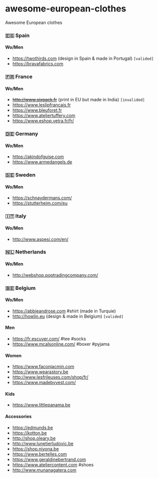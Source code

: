 # awesome-european-clothes
Awesome European clothes

### 🇪🇸 Spain 
#### Wo/Men
- https://twothirds.com  (design in Spain & made in Portugal) ```[valided]```
- https://bravafabrics.com

### 🇫🇷 France
#### Wo/Men
- ~~http://www.sixpack.fr~~ (print in EU but made in India) ```[invalided]```
- https://www.leslipfrancais.fr
- https://www.bleuforet.fr
- https://www.ateliertuffery.com
- https://www.eshop.vetra.fr/fr/

### 🇩🇪 Germany
#### Wo/Men
- https://akindofguise.com
- https://www.armedangels.de

### 🇸🇪 Sweden
#### Wo/Men
- https://schnaydermans.com/
- https://stutterheim.com/eu

### 🇮🇹 Italy
#### Wo/Men
- http://www.aspesi.com/en/

### 🇳🇱 Netherlands
#### Wo/Men
- http://webshop.poptradingcompany.com/

### 🇧🇪 Belgium

#### Wo/Men
- https://abbieandrose.com \#shirt (made in Turquie)
- http://howlin.eu (design & made in Belgium) ```[valided]```

#### Men 
- https://fr.escuyer.com/ \#tee \#socks
- https://www.mcalsonline.com/ \#boxer \#pyjama

#### Women
- https://www.faconjacmin.com
- https://www.wearastory.be
- http://www.lesfrileuses.com/shop/fr/
- https://www.madebyvest.com/

#### Kids
- https://www.littlepanama.be

#### Accessories
- https://edmunds.be
- https://kotton.be
- http://shop.oleary.be
- http://www.lunetierludovic.be
- https://shop.niyona.be
- https://www.bertelles.com
- https://www.geraldinebertrand.com
- https://www.ateliercontent.com \#shoes
- http://www.munanagatera.com
